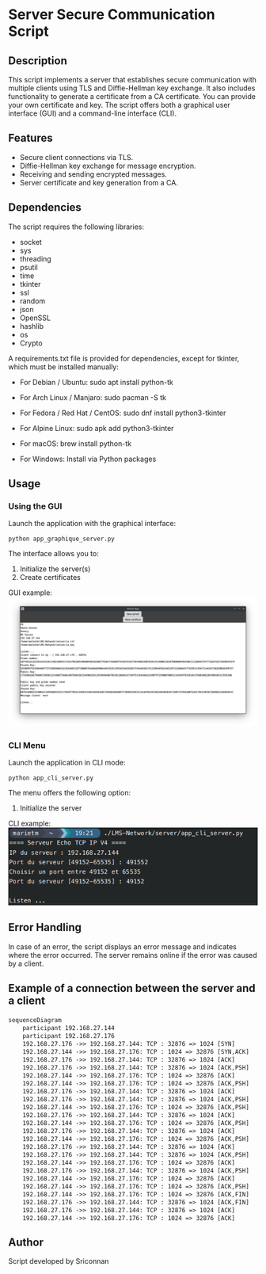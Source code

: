 # Server Secure Communication Script

## Description

This script implements a server that establishes secure communication with multiple clients using TLS and Diffie-Hellman key exchange. It also includes functionality to generate a certificate from a CA certificate. You can provide your own certificate and key. The script offers both a graphical user interface (GUI) and a command-line interface (CLI).

## Features

- Secure client connections via TLS.
- Diffie-Hellman key exchange for message encryption.
- Receiving and sending encrypted messages.
- Server certificate and key generation from a CA.

## Dependencies

The script requires the following libraries:
- socket
- sys
- threading
- psutil
- time
- tkinter
- ssl
- random
- json
- OpenSSL
- hashlib
- os
- Crypto

A requirements.txt file is provided for dependencies, except for tkinter, which must be installed manually:

- For Debian / Ubuntu:
    sudo apt install python-tk

- For Arch Linux / Manjaro:
    sudo pacman -S tk

- For Fedora / Red Hat / CentOS:
    sudo dnf install python3-tkinter

- For Alpine Linux:
    sudo apk add python3-tkinter

- For macOS:
    brew install python-tk

- For Windows:
    Install via Python packages

## Usage

### Using the GUI

Launch the application with the graphical interface:

    python app_graphique_server.py

The interface allows you to:

1. Initialize the server(s)
2. Create certificates

GUI example:
    ![Graphical interface of a server application displaying TLS connection details, Diffie-Hellman keys (private key, public key, and prime number), and the message received from a client.](image/gui.png)

### CLI Menu

Launch the application in CLI mode:

    python app_cli_server.py

The menu offers the following option:

1. Initialize the server

CLI example:
    ![minal screenshot showing the launch of a TCP IPv4 server in command-line mode. The server IP is 192.168.27.144 and the port used is 49152.](image/cli.png)

## Error Handling

In case of an error, the script displays an error message and indicates where the error occurred. The server remains online if the error was caused by a client.

## Example of a connection between the server and a client


```mermaid
sequenceDiagram
    participant 192.168.27.144
    participant 192.168.27.176
    192.168.27.176 ->> 192.168.27.144: TCP : 32876 => 1024 [SYN]
    192.168.27.144 ->> 192.168.27.176: TCP : 1024 => 32876 [SYN,ACK]
    192.168.27.176 ->> 192.168.27.144: TCP : 32876 => 1024 [ACK]
    192.168.27.176 ->> 192.168.27.144: TCP : 32876 => 1024 [ACK,PSH]
    192.168.27.144 ->> 192.168.27.176: TCP : 1024 => 32876 [ACK]
    192.168.27.144 ->> 192.168.27.176: TCP : 1024 => 32876 [ACK,PSH]
    192.168.27.176 ->> 192.168.27.144: TCP : 32876 => 1024 [ACK]
    192.168.27.176 ->> 192.168.27.144: TCP : 32876 => 1024 [ACK,PSH]
    192.168.27.144 ->> 192.168.27.176: TCP : 1024 => 32876 [ACK,PSH]
    192.168.27.176 ->> 192.168.27.144: TCP : 32876 => 1024 [ACK]
    192.168.27.144 ->> 192.168.27.176: TCP : 1024 => 32876 [ACK,PSH]
    192.168.27.176 ->> 192.168.27.144: TCP : 32876 => 1024 [ACK]
    192.168.27.144 ->> 192.168.27.176: TCP : 1024 => 32876 [ACK,PSH]
    192.168.27.176 ->> 192.168.27.144: TCP : 32876 => 1024 [ACK]
    192.168.27.176 ->> 192.168.27.144: TCP : 32876 => 1024 [ACK,PSH]
    192.168.27.144 ->> 192.168.27.176: TCP : 1024 => 32876 [ACK]
    192.168.27.176 ->> 192.168.27.144: TCP : 32876 => 1024 [ACK,PSH]
    192.168.27.144 ->> 192.168.27.176: TCP : 1024 => 32876 [ACK]
    192.168.27.144 ->> 192.168.27.176: TCP : 1024 => 32876 [ACK,PSH]
    192.168.27.144 ->> 192.168.27.176: TCP : 1024 => 32876 [ACK,FIN]
    192.168.27.176 ->> 192.168.27.144: TCP : 32876 => 1024 [ACK,FIN]
    192.168.27.176 ->> 192.168.27.144: TCP : 32876 => 1024 [ACK]
    192.168.27.144 ->> 192.168.27.176: TCP : 1024 => 32876 [ACK]

```

## Author

Script developed by Sriconnan